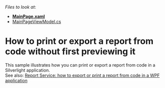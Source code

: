<!-- default file list -->
*Files to look at*:

* **[MainPage.xaml](./CS/E3422/MainPage.xaml)**
* [MainPageViewModel.cs](./CS/E3422/MainPageViewModel.cs)
<!-- default file list end -->
# How to print or export a report from code without first previewing it


<p>This sample illustrates how you can print or export a report from code in a Silverlight application.<br />See also: <a href="https://www.devexpress.com/Support/Center/p/T148944">Report Service: how to export or print a report from code in a WPF application</a></p>

<br/>


